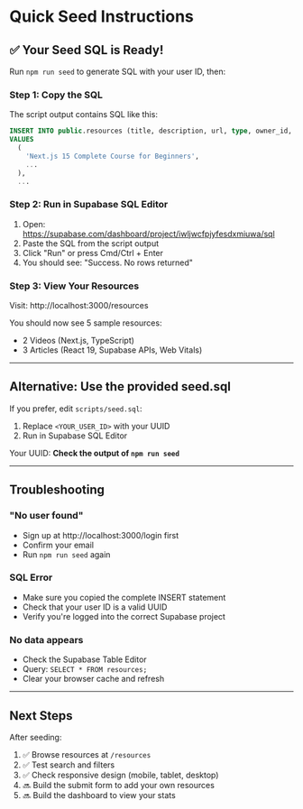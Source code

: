 # Quick Seed Instructions

## ✅ Your Seed SQL is Ready!

Run `npm run seed` to generate SQL with your user ID, then:

### Step 1: Copy the SQL

The script output contains SQL like this:
```sql
INSERT INTO public.resources (title, description, url, type, owner_id, created_at)
VALUES
  (
    'Next.js 15 Complete Course for Beginners',
    ...
  ),
  ...
```

### Step 2: Run in Supabase SQL Editor

1. Open: https://supabase.com/dashboard/project/iwljwcfpjyfesdxmiuwa/sql
2. Paste the SQL from the script output
3. Click "Run" or press Cmd/Ctrl + Enter
4. You should see: "Success. No rows returned"

### Step 3: View Your Resources

Visit: http://localhost:3000/resources

You should now see 5 sample resources:
- 2 Videos (Next.js, TypeScript)
- 3 Articles (React 19, Supabase APIs, Web Vitals)

---

## Alternative: Use the provided seed.sql

If you prefer, edit `scripts/seed.sql`:
1. Replace `<YOUR_USER_ID>` with your UUID
2. Run in Supabase SQL Editor

Your UUID: **Check the output of `npm run seed`**

---

## Troubleshooting

### "No user found"
- Sign up at http://localhost:3000/login first
- Confirm your email
- Run `npm run seed` again

### SQL Error
- Make sure you copied the complete INSERT statement
- Check that your user ID is a valid UUID
- Verify you're logged into the correct Supabase project

### No data appears
- Check the Supabase Table Editor
- Query: `SELECT * FROM resources;`
- Clear your browser cache and refresh

---

## Next Steps

After seeding:
1. ✅ Browse resources at `/resources`
2. ✅ Test search and filters
3. ✅ Check responsive design (mobile, tablet, desktop)
4. 🔜 Build the submit form to add your own resources
5. 🔜 Build the dashboard to view your stats

